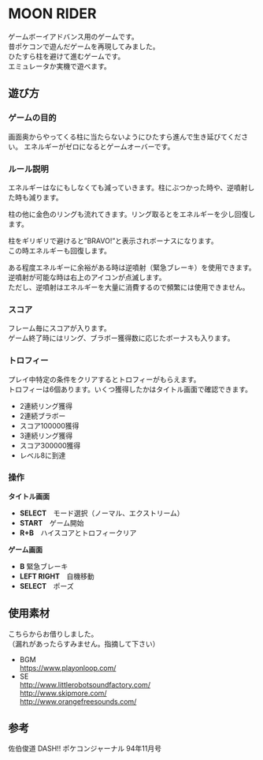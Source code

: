 # MOON RIDER
ゲームボーイアドバンス用のゲームです。  
昔ポケコンで遊んだゲームを再現してみました。  
ひたすら柱を避けて進むゲームです。  
エミュレータか実機で遊べます。  

## 遊び方

### ゲームの目的
画面奥からやってくる柱に当たらないようにひたすら進んで生き延びてください。
エネルギーがゼロになるとゲームオーバーです。

### ルール説明
エネルギーはなにもしなくても減っていきます。柱にぶつかった時や、逆噴射した時も減ります。  

柱の他に金色のリングも流れてきます。リング取るとをエネルギーを少し回復します。  

柱をギリギリで避けると”BRAVO!”と表示されボーナスになります。  
この時エネルギーも回復します。  

ある程度エネルギーに余裕がある時は逆噴射（緊急ブレーキ）を使用できます。  
逆噴射が可能な時は右上のアイコンが点滅します。  
ただし、逆噴射はエネルギーを大量に消費するので頻繁には使用できません。  

### スコア
フレーム毎にスコアが入ります。  
ゲーム終了時にはリング、ブラボー獲得数に応じたボーナスも入ります。

### トロフィー
プレイ中特定の条件をクリアするとトロフィーがもらえます。  
トロフィーは6個あります。いくつ獲得したかはタイトル画面で確認できます。

* 2連続リング獲得
* 2連続ブラボー
* スコア100000獲得
* 3連続リング獲得
* スコア300000獲得
* レベル8に到達

### 操作

**タイトル画面**

* **SELECT**　モード選択（ノーマル、エクストリーム）
* **START**　ゲーム開始
* **R+B**　ハイスコアとトロフィークリア

**ゲーム画面**

* **B** 緊急ブレーキ
* **LEFT RIGHT**　自機移動
* **SELECT**　ポーズ

## 使用素材
こちらからお借りしました。  
（漏れがあったらすみません。指摘して下さい）  

* BGM  
<https://www.playonloop.com/>  
* SE  
<http://www.littlerobotsoundfactory.com/>  
<http://www.skipmore.com/>  
<http://www.orangefreesounds.com/>  

## 参考

佐伯俊道 DASH!! ポケコンジャーナル 94年11月号  
